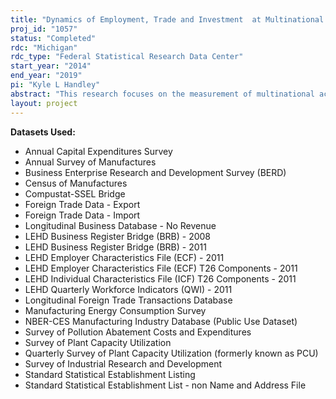 ```yaml
---
title: "Dynamics of Employment, Trade and Investment  at Multinational Firms"
proj_id: "1057"
status: "Completed"
rdc: "Michigan"
rdc_type: "Federal Statistical Research Data Center"
start_year: "2014"
end_year: "2019"
pi: "Kyle L Handley"
abstract: "This research focuses on the measurement of multinational activity, comparing it to domestic activity, and using measures to benchmark Census Bureau data. Using measures of domestic and multinational activity, two broad questions are addressed. First, what are the causes and consequences of multinational growth within the U.S. and abroad? The research design assesses the impact of multinationals across a range of economic variables including productivity, employment, and trade patterns. Second, what are the main drivers for technological change and reorganization at the firm level? How are these different for multinationals in terms of aggregation and behavior over the business cycle?"
layout: project
---
```


**Datasets Used:**

  - Annual Capital Expenditures Survey 
  - Annual Survey of Manufactures 
  - Business Enterprise Research and Development Survey (BERD) 
  - Census of Manufactures 
  - Compustat-SSEL Bridge 
  - Foreign Trade Data - Export 
  - Foreign Trade Data - Import 
  - Longitudinal Business Database - No Revenue 
  - LEHD Business Register Bridge (BRB) - 2008 
  - LEHD Business Register Bridge (BRB) - 2011 
  - LEHD Employer Characteristics File (ECF) - 2011 
  - LEHD Employer Characteristics File (ECF) T26 Components - 2011 
  - LEHD Individual Characteristics File (ICF) T26 Components - 2011 
  - LEHD Quarterly Workforce Indicators (QWI) - 2011 
  - Longitudinal Foreign Trade Transactions Database 
  - Manufacturing Energy Consumption Survey 
  - NBER-CES Manufacturing Industry Database (Public Use Dataset) 
  - Survey of Pollution Abatement Costs and Expenditures 
  - Survey of Plant Capacity Utilization 
  - Quarterly Survey of Plant Capacity Utilization (formerly known as PCU) 
  - Survey of Industrial Research and Development 
  - Standard Statistical Establishment Listing 
  - Standard Statistical Establishment List - non Name and Address File 

